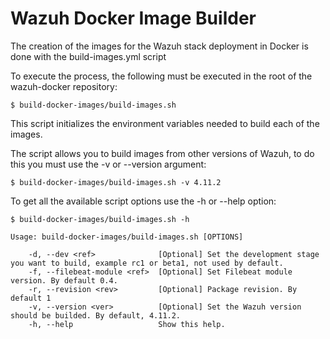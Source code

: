 # Wazuh Docker Image Builder

The creation of the images for the Wazuh stack deployment in Docker is done with the build-images.yml script

To execute the process, the following must be executed in the root of the wazuh-docker repository:

```
$ build-docker-images/build-images.sh
```

This script initializes the environment variables needed to build each of the images.

The script allows you to build images from other versions of Wazuh, to do this you must use the -v or --version argument:

```
$ build-docker-images/build-images.sh -v 4.11.2
```

To get all the available script options use the -h or --help option:

```
$ build-docker-images/build-images.sh -h

Usage: build-docker-images/build-images.sh [OPTIONS]

    -d, --dev <ref>              [Optional] Set the development stage you want to build, example rc1 or beta1, not used by default.
    -f, --filebeat-module <ref>  [Optional] Set Filebeat module version. By default 0.4.
    -r, --revision <rev>         [Optional] Package revision. By default 1
    -v, --version <ver>          [Optional] Set the Wazuh version should be builded. By default, 4.11.2.
    -h, --help                   Show this help.

```